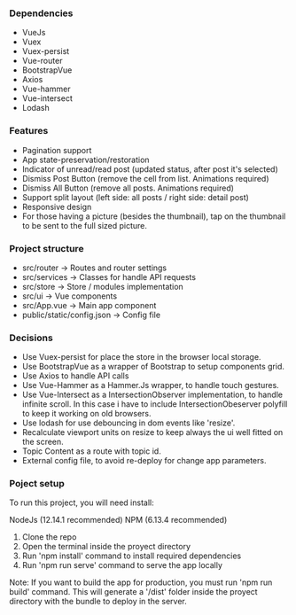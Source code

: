 
### Dependencies

- VueJs
- Vuex
- Vuex-persist
- Vue-router
- BootstrapVue
- Axios
- Vue-hammer
- Vue-intersect
- Lodash

### Features

- Pagination support
- App state-preservation/restoration
- Indicator of unread/read post (updated status, after post it's selected)
- Dismiss Post Button (remove the cell from list. Animations required)
- Dismiss All Button (remove all posts. Animations required)
- Support split layout (left side: all posts / right side: detail post)
- Responsive design
- For those having a picture (besides the thumbnail), tap on the thumbnail to be sent to the full sized picture.

### Project structure

- src/router -> Routes and router settings 
- src/services -> Classes for handle API requests
- src/store -> Store / modules implementation
- src/ui -> Vue components
- src/App.vue -> Main app component
- public/static/config.json -> Config file

### Decisions

- Use Vuex-persist for place the store in the browser local storage.
- Use BootstrapVue as a wrapper of Bootstrap to setup components grid.
- Use Axios to handle API calls
- Use Vue-Hammer as a Hammer.Js wrapper, to handle touch gestures.
- Use Vue-Intersect as a IntersectionObserver implementation, to handle infinite scroll. In this case i have to include IntersectionObeserver polyfill to keep it working on old browsers.
- Use lodash for use debouncing in dom events like 'resize'.
- Recalculate viewport units on resize to keep always the ui well fitted on the screen.
- Topic Content as a route with topic id.
- External config file, to avoid re-deploy for change app parameters.

### Poject setup

To run this project, you will need install:

NodeJs (12.14.1 recommended)
NPM (6.13.4 recommended)

1. Clone the repo
2. Open the terminal inside the proyect directory
3. Run 'npm install' command to install required dependencies
4. Run 'npm run serve' command to serve the app locally

Note: If you want to build the app for production, you must run 'npm run build' command. This will generate a '/dist' folder inside the proyect directory with the bundle to deploy in the server.

